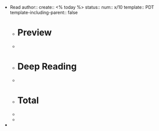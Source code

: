 - Read
  author::
  create:: <% today %>
  status::
  num:: x/10
  template:: PDT
  template-including-parent:: false
	- # Preview
	-
	- # Deep Reading
	-
	- # Total
	-
	-
-